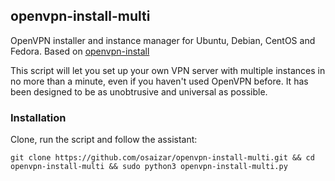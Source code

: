 ## openvpn-install-multi

OpenVPN installer and instance manager for Ubuntu, Debian, CentOS and Fedora.
Based on [openvpn-install](https://github.com/Nyr/openvpn-install)

This script will let you set up your own VPN server with multiple instances in no more than a minute, even if you haven't used OpenVPN before. It has been designed to be as unobtrusive and universal as possible.

### Installation
Clone, run the script and follow the assistant:

`git clone https://github.com/osaizar/openvpn-install-multi.git && cd openvpn-install-multi && sudo python3 openvpn-install-multi.py`

